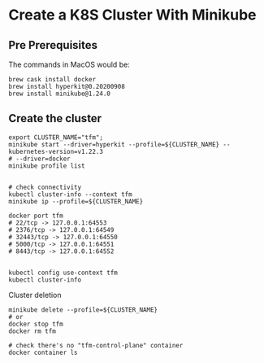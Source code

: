 # Create a K8S Cluster With Minikube

## Pre Prerequisites


The commands in MacOS would be:
```shell
brew cask install docker
brew install hyperkit@0.20200908
brew install minikube@1.24.0
```

## Create the cluster
```shell
export CLUSTER_NAME="tfm";
minikube start --driver=hyperkit --profile=${CLUSTER_NAME} --kubernetes-version=v1.22.3
# --driver=docker
minikube profile list


# check connectivity
kubectl cluster-info --context tfm
minikube ip --profile=${CLUSTER_NAME}

docker port tfm
# 22/tcp -> 127.0.0.1:64553
# 2376/tcp -> 127.0.0.1:64549
# 32443/tcp -> 127.0.0.1:64550
# 5000/tcp -> 127.0.0.1:64551
# 8443/tcp -> 127.0.0.1:64552


kubectl config use-context tfm
kubectl cluster-info
```

Cluster deletion

```shell
minikube delete --profile=${CLUSTER_NAME}
# or
docker stop tfm
docker rm tfm

# check there's no "tfm-control-plane" container
docker container ls
```